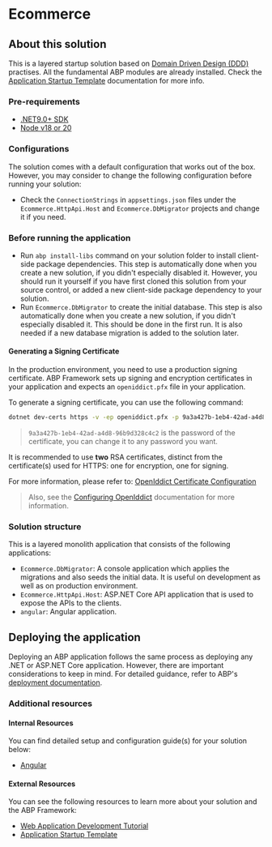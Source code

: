 ﻿# Ecommerce

## About this solution

This is a layered startup solution based on [Domain Driven Design (DDD)](https://abp.io/docs/latest/framework/architecture/domain-driven-design) practises. All the fundamental ABP modules are already installed. Check the [Application Startup Template](https://abp.io/docs/latest/solution-templates/layered-web-application) documentation for more info.

### Pre-requirements

* [.NET9.0+ SDK](https://dotnet.microsoft.com/download/dotnet)
* [Node v18 or 20](https://nodejs.org/en)

### Configurations

The solution comes with a default configuration that works out of the box. However, you may consider to change the following configuration before running your solution:

* Check the `ConnectionStrings` in `appsettings.json` files under the `Ecommerce.HttpApi.Host` and `Ecommerce.DbMigrator` projects and change it if you need.

### Before running the application

* Run `abp install-libs` command on your solution folder to install client-side package dependencies. This step is automatically done when you create a new solution, if you didn't especially disabled it. However, you should run it yourself if you have first cloned this solution from your source control, or added a new client-side package dependency to your solution.
* Run `Ecommerce.DbMigrator` to create the initial database. This step is also automatically done when you create a new solution, if you didn't especially disabled it. This should be done in the first run. It is also needed if a new database migration is added to the solution later.

#### Generating a Signing Certificate

In the production environment, you need to use a production signing certificate. ABP Framework sets up signing and encryption certificates in your application and expects an `openiddict.pfx` file in your application.

To generate a signing certificate, you can use the following command:

```bash
dotnet dev-certs https -v -ep openiddict.pfx -p 9a3a427b-1eb4-42ad-a4d8-96b9d328c4c2
```

> `9a3a427b-1eb4-42ad-a4d8-96b9d328c4c2` is the password of the certificate, you can change it to any password you want.

It is recommended to use **two** RSA certificates, distinct from the certificate(s) used for HTTPS: one for encryption, one for signing.

For more information, please refer to: [OpenIddict Certificate Configuration](https://documentation.openiddict.com/configuration/encryption-and-signing-credentials.html#registering-a-certificate-recommended-for-production-ready-scenarios)

> Also, see the [Configuring OpenIddict](https://abp.io/docs/latest/Deployment/Configuring-OpenIddict#production-environment) documentation for more information.

### Solution structure

This is a layered monolith application that consists of the following applications:

* `Ecommerce.DbMigrator`: A console application which applies the migrations and also seeds the initial data. It is useful on development as well as on production environment.
* `Ecommerce.HttpApi.Host`: ASP.NET Core API application that is used to expose the APIs to the clients.
* `angular`: Angular application.


## Deploying the application

Deploying an ABP application follows the same process as deploying any .NET or ASP.NET Core application. However, there are important considerations to keep in mind. For detailed guidance, refer to ABP's [deployment documentation](https://abp.io/docs/latest/Deployment/Index).

### Additional resources


#### Internal Resources

You can find detailed setup and configuration guide(s) for your solution below:

* [Angular](./angular/README.md)

#### External Resources
You can see the following resources to learn more about your solution and the ABP Framework:

* [Web Application Development Tutorial](https://abp.io/docs/latest/tutorials/book-store/part-1)
* [Application Startup Template](https://abp.io/docs/latest/startup-templates/application/index)
